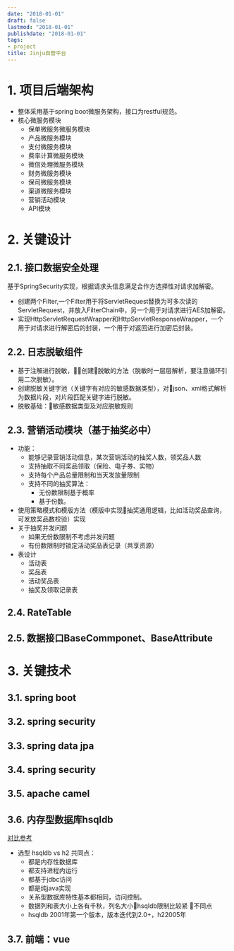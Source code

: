 ```yaml
---
date: "2018-01-01"
draft: false
lastmod: "2018-01-01"
publishdate: "2018-01-01"
tags:
- project
title: Jinju自营平台
---
```

# 1. 项目后端架构
* 整体采用基于spring boot微服务架构，接口为restful规范。
* 核心微服务模块
    * 保单微服务微服务模块
    * 产品微服务模块
    * 支付微服务模块
    * 费率计算微服务模块
    * 微信处理微服务模块
    * 财务微服务模块
    * 保司微服务模块
    * 渠道微服务模块
    * 营销活动模块
    * API模块
# 2. 关键设计
## 2.1. 接口数据安全处理
基于SpringSecurity实现，根据请求头信息满足合作方选择性对请求加解密。
* 创建两个Filter,一个Filter用于将ServletRequest替换为可多次读的ServletRequest，并放入FilterChain中，另一个用于对请求进行AES加解密。
* 实现HttpServletRequestWrapper和HttpServletResponseWrapper，一个用于对请求进行解密后的封装，一个用于对返回进行加密后封装。
## 2.2. 日志脱敏组件
* 基于注解进行脱敏，创建脱敏的方法（脱敏时一层层解析，要注意循环引用二次脱敏）。
* 创建脱敏关键字池（关键字有对应的敏感数据类型），对json、xml格式解析为数据片段，对片段匹配关键字进行脱敏。
* 脱敏基础：敏感数据类型及对应脱敏规则
## 2.3. 营销活动模块（基于抽奖必中）
* 功能：
    * 能够记录营销活动信息，某次营销活动的抽奖人数，领奖品人数
    * 支持抽取不同奖品领取（保险、电子券、实物）
    * 支持每个产品总量限制和当天发放量限制
    * 支持不同的抽奖算法：
        * 无份数限制基于概率
        * 基于份数。
* 使用策略模式和模版方法（模版中实现抽奖通用逻辑，比如活动奖品查询，可发放奖品数校验）实现
* 关于抽奖并发问题
    * 如果无份数限制不考虑并发问题
    * 有份数限制时锁定活动奖品表记录（共享资源）
* 表设计
    * 活动表
    * 奖品表
    * 活动奖品表
    * 抽奖及领取记录表

## 2.4. RateTable

## 2.5. 数据接口BaseCommponet、BaseAttribute

# 3. 关键技术

## 3.1. spring boot

## 3.2. spring security

## 3.3. spring data jpa

## 3.4. spring security

## 3.5. apache camel

## 3.6. 内存型数据库hsqldb
[对比参考](https://blog.csdn.net/bcghgfr/article/details/83857285)
* 选型 hsqldb vs h2
    共同点：
    * 都是内存性数据库
    * 都支持进程内运行
    * 都基于jdbc访问
    * 都是纯java实现
    * 关系型数据库特性基本都相同，访问控制。
    * 数据列和表大小上各有千秋，列名大小hsqldb限制比较紧
    不同点
    * hsqldb 2001年第一个版本，版本迭代到2.0+，h22005年


## 3.7. 前端：vue

